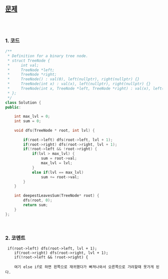 [문제](https://leetcode.com/problems/deepest-leaves-sum/)
--------------------------

<br>
<br>

### 1. 코드 
```cpp
/**
 * Definition for a binary tree node.
 * struct TreeNode {
 *     int val;
 *     TreeNode *left;
 *     TreeNode *right;
 *     TreeNode() : val(0), left(nullptr), right(nullptr) {}
 *     TreeNode(int x) : val(x), left(nullptr), right(nullptr) {}
 *     TreeNode(int x, TreeNode *left, TreeNode *right) : val(x), left(left), right(right) {}
 * };
 */
class Solution {
public:
    
    int max_lvl = 0;
    int sum = 0;
    
    void dfs(TreeNode * root, int lvl) {
        
        if(root->left) dfs(root->left, lvl + 1);
        if(root->right) dfs(root->right, lvl + 1);
        if(!root->left && !root->right) {
            if(lvl > max_lvl) {
                sum = root->val;
                max_lvl = lvl;
            }
            else if(lvl == max_lvl) 
                sum += root->val;
        }     
    }
    
    int deepestLeavesSum(TreeNode* root) {
        dfs(root, 0);
        return sum;    
    }
};
```

<br>

### 2. 코멘트
    
     if(root->left) dfs(root->left, lvl + 1);
        if(root->right) dfs(root->right, lvl + 1);
        if(!root->left && !root->right) {
        
        여기 else if로 하면 왼쪽으로 재귀했다가 빠져나와서 오른쪽으로 가려할때 못가게 된다. 
    
